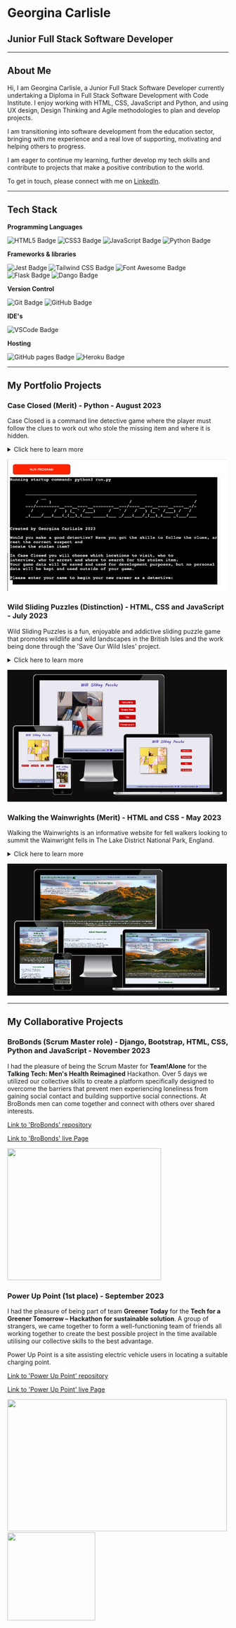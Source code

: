 # Georgina Carlisle

## Junior Full Stack Software Developer

---

## About Me

Hi, I am Georgina Carlisle, a Junior Full Stack Software Developer currently undertaking a Diploma in Full Stack Software Development with Code Institute. I enjoy working with HTML, CSS, JavaScript and Python, and using UX design, Design Thinking and Agile methodologies to plan and develop projects. 

I am transitioning into software development from the education sector, bringing with me experience and a real love of supporting, motivating and helping others to progress.

I am eager to continue my learning, further develop my tech skills and contribute to projects that make a positive contribution to the world.


To get in touch, please connect with me on [LinkedIn](https://www.linkedin.com/in/georgina-carlisle-617b58268/).

---

## Tech Stack

**Programming Languages**

![HTML5 Badge](https://img.shields.io/badge/HTML5-E34F26?style=for-the-badge&logo=html5&logoColor=white)
![CSS3 Badge](https://img.shields.io/badge/CSS3-1572B6?style=for-the-badge&logo=css3&logoColor=white)
![JavaScript Badge](https://img.shields.io/badge/JavaScript-323330?style=for-the-badge&logo=javascript&logoColor=F7DF1E)
![Python Badge](https://img.shields.io/badge/Python-FFD43B?style=for-the-badge&logo=python&logoColor=blue)

**Frameworks & libraries**

![Jest Badge](https://img.shields.io/badge/Jest-C21325?style=for-the-badge&logo=jest&logoColor=white)
![Tailwind CSS Badge](https://img.shields.io/badge/Tailwind_CSS-38B2AC?style=for-the-badge&logo=tailwind-css&logoColor=white)
![Font Awesome Badge](https://img.shields.io/badge/Font_Awesome-339AF0?style=for-the-badge&logo=fontawesome&logoColor=white)
![Flask Badge](https://img.shields.io/badge/Flask-000000?style=for-the-badge&logo=flask&logoColor=white)
![Dango Badge](https://img.shields.io/badge/Django-092E20?style=for-the-badge&logo=django&logoColor=green)

**Version Control**

![Git Badge](https://img.shields.io/badge/GIT-E44C30?style=for-the-badge&logo=git&logoColor=white)
![GitHub Badge](https://img.shields.io/badge/GitHub-100000?style=for-the-badge&logo=github&logoColor=white)

**IDE's**

![VSCode Badge](https://img.shields.io/badge/Visual_Studio_Code-0078D4?style=for-the-badge&logo=visual%20studio%20code&logoColor=white)

**Hosting**

![GitHub pages Badge](https://img.shields.io/badge/GitHub%20Pages-222222?style=for-the-badge&logo=GitHub%20Pages&logoColor=white)
![Heroku Badge](https://img.shields.io/badge/heroku-%23430098.svg?style=for-the-badge&logo=heroku&logoColor=white) 

---

## My Portfolio Projects

### Case Closed (Merit) - Python - August 2023

Case Closed is a command line detective game where the player must follow the clues to work out who stole the missing item and where it is hidden.
<details>
<summary>Click here to learn more</summary>
 
The user takes on the role of a detective and has the chance to visit different locations, pick up clues and question the suspects to gain further information. Only by paying attention to the clues will they be able to work out who the thief is and where the stolen item is hidden.

Python and complex logic were used to create the program which uses an API to pull all the relevant clues and case information from a Google sheet. This has allowed multiple cases to be programmed each with multiple scenarios. Random number generation is then used to choose which storyline the user will be presented with. The program also passes the users choices back to the sheet, leaving a clear trail in case of errors and providing data which will inform future development.

[Link to 'Case Closed' repository](https://github.com/GeorginaCarlisle/detective-game-p3)

[Link to 'Case Closed' live Page](https://case-closed-d6a42992581c.herokuapp.com)
</details>

<a href="https://github.com/GeorginaCarlisle/detective-game-p3"><img width="500px" height="300px" src="https://github.com/GeorginaCarlisle/detective-game-p3/blob/main/documentation/screenshots/opening_console.png"></a>

### Wild Sliding Puzzles (Distinction) - HTML, CSS and JavaScript - July 2023

Wild Sliding Puzzles is a fun, enjoyable and addictive sliding puzzle game that promotes wildlife and wild landscapes in the British Isles and the work being done through the 'Save Our Wild Isles' project.
<details>
<summary>Click here to learn more</summary>
 
Users are faced with a scrambled image, by sliding the tiles around the grid and moving them to their correct position the picture is revealed. On completing the puzzle, users will be taken to a win page where they can learn more about the subject of the picture. The scope of the game has been further expanded by the inclusion of multiple puzzles, with the structure of the code allowing for easy inclusion of further puzzles. Session storage ensures that users receive a different puzzle when clicking play again and are informed once all available puzzles have been completed. 

Vanilla JavaScript combined with CSS were used to create the interactivity and movement of the puzzle pieces. Defensive design, careful logic choices and extensive testing ensure a bug free experience for users, with structure, styling, clear instructions, and user feedback coming together to provide a high user experience.
Wild Sliding Puzzles was created purely for educational purposes to showcase JavaScript in portfolio project two for the course 'Diploma in Full Stack Software Development' at Code Institute.

[Link to 'Wild Sliding Puzzles' repository](https://github.com/GeorginaCarlisle/wild-sliding-puzzles-p2)

[Link to 'Wild Sliding Puzzles' live Page](https://georginacarlisle.github.io/wild-sliding-puzzles-p2/))
</details>

<a href="https://github.com/GeorginaCarlisle/wild-sliding-puzzles-p2/tree/main"><img width="500px" height="300px" src="https://github.com/GeorginaCarlisle/wild-sliding-puzzles-p2/blob/main/documentation/responsive-site-image.png"></a>

### Walking the Wainwrights (Merit) - HTML and CSS - May 2023

Walking the Wainwrights is an informative website for fell walkers looking to summit the Wainwright fells in The Lake District National Park, England. 
<details>
<summary>Click here to learn more</summary>
 
Users will find information on Alfred Wainwright and the Wainwright fells, as well as inspiration for their next walk, walking tips and ways to lessen their impact on the Lake District landscape and it's flora and fauna.

High quality images throughout bring the page to life, with features such as Wainwright quotes, videos, route maps and walk details adding extra interest and value.

The website is responsive across a range of devices, easy to navigate and aids accessibility for all.

Walking the Wainwrights was created purely for educational purposes to showcase HTML and CSS in portfolio project one for the course 'Diploma in Full Stack Software Development' at Code Institute.

[Link to 'Walking the Wainwrights' repository](https://github.com/GeorginaCarlisle/walking-the-wainwrights-p1)

[Link to 'Walking the Wainwrights' live Page](https://georginacarlisle.github.io/walking-the-wainwrights-p1/)
</details>

<a href="https://github.com/GeorginaCarlisle/detective-game-p3"><img width="500px" height="300px" src="https://github.com/GeorginaCarlisle/walking-the-wainwrights-p1/blob/main/documentation/responsive-website.png"></a>

---

## My Collaborative Projects

### BroBonds (Scrum Master role) - Django, Bootstrap, HTML, CSS, Python and JavaScript - November 2023

I had the pleasure of being the Scrum Master for **Team!Alone** for the **Talking Tech: Men's Health Reimagined** Hackathon. Over 5 days we utilized our collective skills to create a platform specifically designed to overcome the barriers that prevent men experiencing loneliness from gaining social contact and building supportive social connections. At BroBonds men can come together and connect with others over shared interests. 
 
[Link to 'BroBonds' repository](https://github.com/GeorginaCarlisle/brobonds-movember-hackathon)

[Link to 'BroBonds' live Page](https://movember1-bac9d403956e.herokuapp.com/)


<a href="https://github.com/GeorginaCarlisle/brobonds-movember-hackathon"><img width="350px" height="300px" src="https://github.com/GeorginaCarlisle/brobonds-movember-hackathon/blob/main/documentation/readme-images/home-page-1.png"></a>


### Power Up Point (1st place) - September 2023

I had the pleasure of being part of team **Greener Today** for the **Tech for a Greener Tomorrow – Hackathon for sustainable solution**. A group of strangers, we came together to form a well-functioning team of friends all working together to create the best possible project in the time available utilising our collective skills to the best advantage.

Power Up Point is a site assisting electric vehicle users in locating a suitable charging point. 

[Link to 'Power Up Point' repository](https://github.com/GeorginaCarlisle/power-up-point)

[Link to 'Power Up Point' live Page](https://stef-cruz.github.io/power-up-point/index.html)

<a href="https://github.com/GeorginaCarlisle/power-up-point"><img width="500px" height="300px" src="https://github.com/GeorginaCarlisle/power-up-point/blob/main/assets/readme_files/responsiveness-sp1.png"></a>
<a href="https://api.eu.badgr.io/public/assertions/1tu5kScrREGJR8fpCt_VsA"><img width="200px" height="200px" src="https://api.eu.badgr.io/public/assertions/1tu5kScrREGJR8fpCt_VsA/image"></a>


